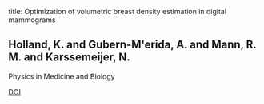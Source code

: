 title: Optimization of volumetric breast density estimation in digital mammograms

## Holland, K. and Gubern-M'erida, A. and Mann, R. M. and Karssemeijer, N.
Physics in Medicine and Biology

<a href="https://doi.org/10.1088/1361-6560/aa628f">DOI</a>
